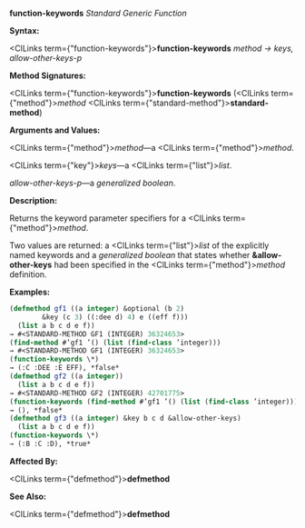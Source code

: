 **function-keywords** *Standard Generic Function* 



**Syntax:** 



<ClLinks  term={"function-keywords"}><b>function-keywords</b></ClLinks> *method → keys, allow-other-keys-p* 



**Method Signatures:** 



<ClLinks  term={"function-keywords"}><b>function-keywords</b></ClLinks> (<ClLinks  term={"method"}><i>method</i></ClLinks> <ClLinks  term={"standard-method"}><b>standard-method</b></ClLinks>) 



**Arguments and Values:** 



<ClLinks  term={"method"}><i>method</i></ClLinks>—a <ClLinks  term={"method"}><i>method</i></ClLinks>. 



<ClLinks  term={"key"}><i>keys</i></ClLinks>—a <ClLinks  term={"list"}><i>list</i></ClLinks>. 



*allow-other-keys-p*—a *generalized boolean*. 



**Description:** 



Returns the keyword parameter specifiers for a <ClLinks  term={"method"}><i>method</i></ClLinks>. 



Two values are returned: a <ClLinks  term={"list"}><i>list</i></ClLinks> of the explicitly named keywords and a *generalized boolean* that states whether **&amp;allow-other-keys** had been specified in the <ClLinks  term={"method"}><i>method</i></ClLinks> definition. 



**Examples:**
```lisp
(defmethod gf1 ((a integer) &optional (b 2) 
		&key (c 3) ((:dee d) 4) e ((eff f))) 
  (list a b c d e f)) 
→ #<STANDARD-METHOD GF1 (INTEGER) 36324653> 
(find-method #’gf1 ’() (list (find-class ’integer))) 
→ #<STANDARD-METHOD GF1 (INTEGER) 36324653> 
(function-keywords \*) 
→ (:C :DEE :E EFF), *false* 
(defmethod gf2 ((a integer)) 
  (list a b c d e f)) 
→ #<STANDARD-METHOD GF2 (INTEGER) 42701775> 
(function-keywords (find-method #’gf1 ’() (list (find-class ’integer)))) 
→ (), *false* 
(defmethod gf3 ((a integer) &key b c d &allow-other-keys) 
  (list a b c d e f)) 
(function-keywords \*) 
→ (:B :C :D), *true* 
```
**Affected By:** 



<ClLinks  term={"defmethod"}><b>defmethod</b></ClLinks> 







 



 



**See Also:** 



<ClLinks  term={"defmethod"}><b>defmethod</b></ClLinks> 



